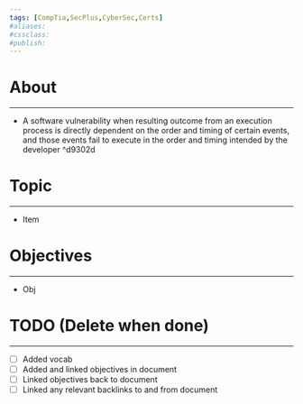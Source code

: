 ```yaml
---
tags: [CompTia,SecPlus,CyberSec,Certs]
#aliases:
#cssclass:
#publish:
---
```


# About
---
- A software vulnerability when resulting outcome from an execution process is directly dependent on the order and timing of certain events, and those events fail to execute in the order and timing intended by the developer ^d9302d

# Topic
---
- Item

# Objectives
---
- Obj

# TODO (Delete when done)
---
- [ ] Added vocab
- [ ] Added and linked objectives in document
- [ ] Linked objectives back to document
- [ ] Linked any relevant backlinks to and from document